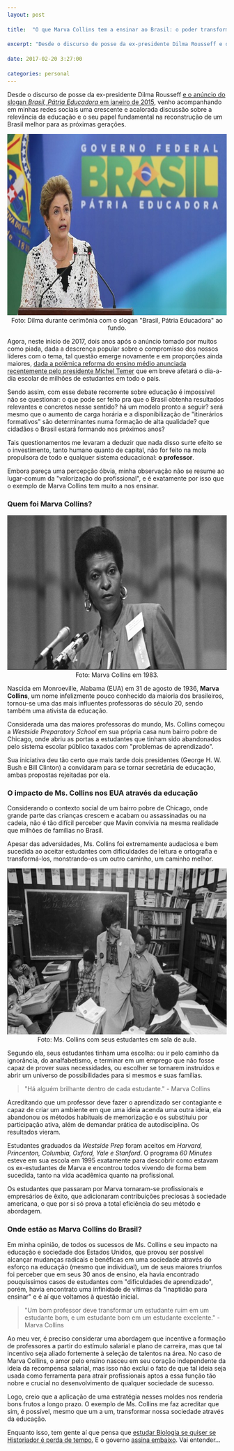 ```yaml
---
layout: post

title:  "O que Marva Collins tem a ensinar ao Brasil: o poder transformador da educação"

excerpt: "Desde o discurso de posse da ex-presidente Dilma Rousseff e o anúncio do slogan *Brasil, Pátria Educadora* em janeiro de 2015, venho acompanhando em minhas redes sociais uma crescente e acalorada discussão sobre a relevância da educação e o seu papel fundamental na reconstrução [...]"

date: 2017-02-20 3:27:00

categories: personal
---
```


Desde o discurso de posse da ex-presidente Dilma Rousseff <a href="http://www.brasil.gov.br/governo/2015/01/dilma-toma-posse-e-anuncia-lema-do-novo-governo-201cbrasil-patria-educadora201d" target="_blank">e o anúncio do slogan *Brasil, Pátria Educadora* em janeiro de 2015</a>, venho acompanhando em minhas redes sociais uma crescente e acalorada discussão sobre a relevância da educação e o seu papel fundamental na reconstrução de um Brasil melhor para as próximas gerações. 

<div style="text-align:center" markdown="1">
<img src="/img/dilma_educadora.jpg" width="740" height="415" class="img-responsive center-block" />
<br />
Foto: Dilma durante cerimônia com o slogan "Brasil, Pátria Educadora" ao fundo.
</div>

Agora, neste início de 2017, dois anos após o anúncio tomado por muitos como piada, dada a descrença popular sobre o compromisso dos nossos líderes com o tema, tal questão emerge novamente e em proporções ainda maiores, <a href="http://g1.globo.com/educacao/noticia/temer-sanciona-a-medida-provisoria-da-reforma-do-ensino-medio.ghtml" target="_blank">dada a polêmica reforma do ensino médio anunciada recentemente pelo presidente Michel Temer</a> que em breve afetará o dia-a-dia escolar de milhões de estudantes em todo o país. 

Sendo assim, com esse debate recorrente sobre educação é impossível não se questionar: o que pode ser feito pra que o Brasil obtenha resultados relevantes e concretos nesse sentido? há um modelo pronto a seguir? será mesmo que o aumento de carga horária e a disponibilização de "itinerários formativos" são determinantes numa formação de alta qualidade? que cidadãos o Brasil estará formando nos próximos anos?

Tais questionamentos me levaram a deduzir que nada disso surte efeito se o investimento, tanto humano quanto de capital, não for feito na mola propulsora de todo e qualquer sistema educacional: **o professor**.

Embora pareça uma percepção óbvia, minha observação não se resume ao lugar-comum da "valorização do profissional", e é exatamente por isso que o exemplo de Marva Collins tem muito a nos ensinar.

### Quem foi Marva Collins?

<div style="text-align:center" markdown="1">
<img src="/img/marva-collins.png" width="678" height="354" class="img-responsive center-block" />
<br />
Foto: Marva Collins em 1983.
</div>

Nascida em Monroeville, Alabama (EUA) em 31 de agosto de 1936, **Marva Collins**, um nome infelizmente pouco conhecido da maioria dos brasileiros, tornou-se uma das mais influentes professoras do século 20, sendo também uma ativista da educação.

Considerada uma das maiores professoras do mundo, Ms. Collins começou a *Westside Preparatory School* em sua própria casa num bairro pobre de Chicago, onde abriu as portas a estudantes que tinham sido abandonados pelo sistema escolar público taxados com "problemas de aprendizado".

Sua iniciativa deu tão certo que mais tarde dois presidentes (George H. W. Bush e Bill Clinton) a convidaram para se tornar secretária de educação, ambas propostas rejeitadas por ela.

### O impacto de Ms. Collins nos EUA através da educação

Considerando o contexto social de um bairro pobre de Chicago, onde grande parte das crianças crescem e acabam ou assassinadas ou na cadeia, não é tão difícil perceber que Mavin convivia na mesma realidade que milhões de famílias no Brasil.

Apesar das adversidades, Ms. Collins foi extremamente audaciosa e bem sucedida ao aceitar estudantes com dificuldades de leitura e ortografia e transformá-los, monstrando-os um outro caminho, um caminho melhor.

<div style="text-align:center" markdown="1">
<img src="/img/ms_collins_students.png" width="662" height="380" class="img-responsive center-block" />
<br />
Foto: Ms. Collins com seus estudantes em sala de aula.
</div>

Segundo ela, seus estudantes tinham uma escolha: ou ir pelo caminho da ignorância, do analfabetismo, e terminar em um emprego que não fosse capaz de prover suas necessidades, ou escolher se tornarem instruídos e abrir um universo de  possibilidades para si mesmos e suas famílias.

>"Há alguém brilhante dentro de cada estudante." - Marva Collins

Acreditando que um professor deve fazer o aprendizado ser contagiante e capaz de criar um ambiente em que uma ideia acenda uma outra ideia, ela abandonou os métodos habituais de memorização e os substituiu por participação ativa, além de demandar prática de autodisciplina. Os resultados vieram.

Estudantes graduados da *Westside Prep* foram aceitos em *Harvard, Princenton, Columbia, Oxford, Yale e Stanford*. O programa *60 Minutes* esteve em sua escola em 1995 exatamente para descobrir como estavam os ex-estudantes de Marva e encontrou todos vivendo de forma bem sucedida, tanto na vida acadêmica quanto na profissional. 

Os estudantes que passaram por Marva tornaram-se profissionais e empresários de êxito, que adicionaram contribuições preciosas à sociedade americana, o que por si só prova a total eficiência do seu método e abordagem. 

### Onde estão as Marva Collins do Brasil?

Em minha opinião, de todos os sucessos de Ms. Collins e seu impacto na educação e sociedade dos Estados Unidos, que provou ser possível alcançar mudanças radicais e benéficas em uma sociedade através do esforço na educação (mesmo que individual), um de seus maiores triunfos foi perceber que em seus 30 anos de ensino, ela havia encontrado pouquíssimos casos de estudantes com "dificuldades de aprendizado", porém, havia encontrato uma infinidade de vítimas da "inaptidão para ensinar" e é aí que voltamos à questão inicial.

>"Um bom professor deve transformar um estudante ruim em um estudante bom, e um estudante bom em um estudante excelente." - Marva Collins

Ao meu ver, é preciso considerar uma abordagem que incentive a formação de professores a partir do estímulo salarial e plano de carreira, mas que tal incentivo seja aliado fortemente à seleção de talentos na área. No caso de Marva Collins, o amor pelo ensino nasceu em seu coração independente da ideia da recompensa salarial, mas isso não exclui o fato de que tal ideia seja usada como ferramenta para atrair profissionais aptos a essa função tão nobre e crucial no desenvolvimento de qualquer sociedade de sucesso.

Logo, creio que a aplicação de uma estratégia nesses moldes nos renderia bons frutos a longo prazo. O exemplo de Ms. Collins me faz acreditar que sim, é possível, mesmo que um a um, transformar nossa sociedade através da educação.  

Enquanto isso, tem gente aí que pensa que <a href="https://youtu.be/ENIPdSbuafA?t=280" target="_blank">estudar Biologia se quiser se Historiador é perda de tempo.</a> E o governo <a href="http://g1.globo.com/educacao/noticia/mec-desloca-r-295-mil-para-propaganda-de-youtubers-sobre-a-reforma-do-ensino-medio.ghtml" target="_blank">assina embaixo</a>. Vai entender...


